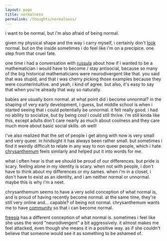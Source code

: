 ```yaml
---
layout: page
title: normalness
permalink: /thoughts/normalness/
---
```


i want to be normal, but i'm also afraid of being normal.

given my physical shape and the way i carry myself, i certainly don't [look](/thoughts/passing) normal. but on the inside sometimes i do feel like i'm on a precipice. one step from that cruel fate.

one time i had a conversation with [russula](/friends/russula) about how if i wanted to be a mathematician i would have to become / stay antisocial, because so many of the big historical mathematicians were neurodivergent like that. you said that was stupid, and that i was cherry picking those examples because they were counterintuitive. and yeah, i kind of agree. but also, it's easy to say that when you're already that way so naturally.

babies are usually born normal. at what point did i become unnormal? in the shaping of very early development, i guess, but middle school is when i started seeing that i could potentially be unnormal. it felt really good. i had no ability to socialize, but by being *cool* i could still thrive. i'm still kinda like this, except adults don't care nearly as much about coolness and they care much more about basic social skills. oh well!

i've also realized that the set of people i get along with now is very small and very queer. in hindsight it has always been rather small. but sometimes i find it weirdly difficult to relate in any way to non queer people, which i hate. [chrysanthemum](/friends/chrysanthemum) feels similarly and helped put it into words for me. 

what i often hear is that we should be proud of our differences. but pride is scary. feeling alone in my identity is scary. when not with people, i don't have to think about my differences or my sames. when i'm in a closet, i don't have to exist as an identity, and i am neither normal or unnormal. maybe this is why i'm a neet.

chrysanthemum seems to have a very solid conception of what normal is, and is proud of having recently become normal. at the same time, they're still very online and... capable? of being not normal. chrysanthemum wants me to have [community](/thoughts/community) so that i can become normal.

[freesia](/friends/freesia) has a different conception of what normal is. sometimes i feel like she uses the word "neurodivergent" a bit aggressively. it almost makes me feel attacked, even though she means it in a positive way. as if she couldn't believe that someone would see it as something to be ashamed of.